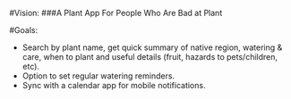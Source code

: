 #Vision: 
###A Plant App For People Who Are Bad at Plant

#Goals:
- Search by plant name, get quick summary of native region, watering & care, when to plant and useful details (fruit, hazards to pets/children, etc).
- Option to set regular watering reminders.
- Sync with a calendar app for mobile notifications. 